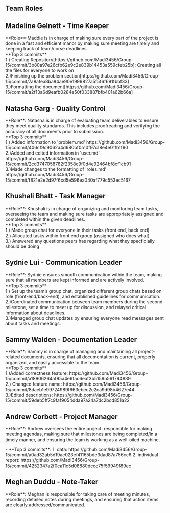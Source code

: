 ## Team Roles

## Madeline Gelnett - Time Keeper
<p>**Role**:Maddie is in charge of making sure every part of the project is done in a fast and efficient manor by making sure meeting are timely and keeping track of team/corse deadlines.<br>
**Top 3 commits**<br>
1.) Creating Repository[https://github.com/Madi3456/Group-15/commit/3b80a97e26cfb62e9c2e839b14453a559cfeb25b]: Creating all the files for everyone to work on
<br>
2.)Finishing up the problem section[https://github.com/Madi3456/Group-15/commit/7a8afea8ba84ae90e1999827a5f5f6f691fbbf33]
<br>
3.)Formatting the document[https://github.com/Madi3456/Group-15/commit/a2f13a6d9eafb0284e50f033887bfb401a62b66a]
</p>

## Natasha Garg - Quality Control
<p>**Role**: Natasha is in charge of evaluating team deliverables to ensure they meet quality standards. This includes proofreading and verifying the accuracy of all documents prior to submission.

<br>
**Top 3 commits**
<br>
1.) Added information to 'problem.md' https://github.com/Madi3456/Group-15/commit/406cf9c9062a4d680bf0a10f97c18e4e01fb1f90
<br>
2.)Added and edited information in 'user.md' https://github.com/Madi3456/Group-15/commit/2cd3747058782f2358c9f0d4e92464bf8cf1cb91
<br>
3.)Made changes to the formatting of 'roles.md' https://github.com/Madi3456/Group-15/commit/f821e2e2d97f6cd5e596ea040af779c553ec5167
</p>

## Khushali Bhatt - Task Manager
<p>**Role**: Khushali is in charge of organizing and monitoring team tasks, overseeing the team and making sure tasks are appropriately assigned and completed within the given deadlines.

<br>
**Top 3 commits**
<br>
1.) Made group chat for everyone in their tasks (front end, back end)
<br>
2.) Allocated tasks within front end group (assigned who does what)
<br>
3.) Answered any questions peers has regarding what they specficially should be doing 
</p>

## Sydnie Lui - Communication Leader
<p>**Role**: Sydnie ensures smooth communication within the team, making sure that all members are kept informed and are actively involved.

<br>
**Top 3 commits**
<br>
1.) Set up the team’s group chat, organized different group chats based on role (front-end/back-end), and established guidelines for communication.
<br>
2.)Coordinated communication between team members during the second milestone, set a time to meet up for discussion, and relayed critical information about deadlines.
<br>
3.)Managed group chat updates by ensuring everyone read messages sent about tasks and meetings.
</p>


## Sammy Walden - Documentation Leader
<p>**Role**: Sammy is in charge of managing and maintaining all project-related documents, ensuring that all documentation is current, properly organized, and easily accessible to the team.

<br>
**Top 3 commits**
<br>
1.)Added correctness feature: https://github.com/Madi3456/Group-15/commit/a18906264af95a4e6fac6eaf3b5159b561794839
<br>
2.) Changed feature name: https://github.com/Madi3456/Group-15/commit/8daeb1e99724989f663ebec2c2ca9d98b4627e44
<br>
3.)Edited descriptions: https://github.com/Madi3456/Group-15/commit/59deb5ff7c9faf9054dda97a24a7dc2bcd851a22


</p>

## Andrew Corbett - Project Manager
<p>**Role**: Andrew oversees the entire project: responsible for making meeting agendas, making sure that milestones are being completed/in a timely manner, and ensuring the team is working as a well-oiled machine.</p>
- **Top 3 commits**:
  1. data: https://github.com/Madi3456/Group-15/commit/a0ad32ab5d19ae023ef41165bde3dad87a756cc6
  2. individual report: https://github.com/Madi3456/Group-15/commit/4252347a2f0ca11c5d08880dccc75f59949f89ec

## Meghan Duddu - Note-Taker
<p>**Role**: Meghan is responsible for taking care of meeting minutes, recording detailed notes during meetings, and ensuring that action items are clearly addressed/communicated.


